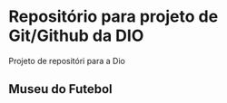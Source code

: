# Repositório para projeto de Git/Github da DIO
Projeto  de repositóri  para  a Dio

## Museu do Futebol
